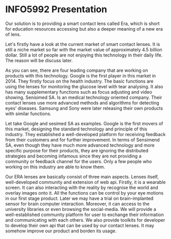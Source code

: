 # INFO5992 Presentation

Our solution is to providing a smart contact lens called Era, which is short for education resources accessing but also a deeper meaning of a new era of lens.

Let's firstly have a look at the current market of smart contact lenses. It is still a niche market so far with the market value of approximately 4.5 billion dollar. Still a lot of people are not enjoying this technology in their daily life. The reason will be discuss later. 

As you can see, there are four leading company that are working on products with this technology. Google is the first player in this market in 2014. They firstly focus on the health industry. The basic functions are using the lenses for monitoring the glucose level with tear analysing. It also has many supplementary functions such as focus adjusting and video showing. Senisimed SA. Is an medical technology oriented company. Their contact lenses use more advanced methods and algorithms for detecting eyes' diseases. Samsung and Sony were later releasing their own products with similar functions.

Let take Google and sesimed SA as examples. Google is the first movers of this market, designing the standard technology and principle of this industry. They established a well-developed platform for receiving feedback from their customers and for further improvement. In terms of Sensimend SA, even though they have much more advanced technology and more specific purpose for their products, they are ignoring the distributed strategies and becoming infamous since they are not providing a community or feedback channel for the users. Only a few people who working on this industry are able to know them. 

Our ERA lenses are basically consist of three main aspects. Lenses itself, well-developed community and extension of web api. Firstly, it is a wearable screen. It can also interacting with the reality by recognise the world and overlay images onto it. All the functions can be control by your eye motions in our first stage product. Later we may have a trial on brain-implanted sensor for brain computer interaction. Moreover, it can access to the university libraries or even browsing the social-media. We will provide a well-established community platform for user to exchange their information and communicating with each others. We also provide toolkits for developer to develop their own api that can be used by our contact lenses. It may somehow improve our product and borden its usage. 

